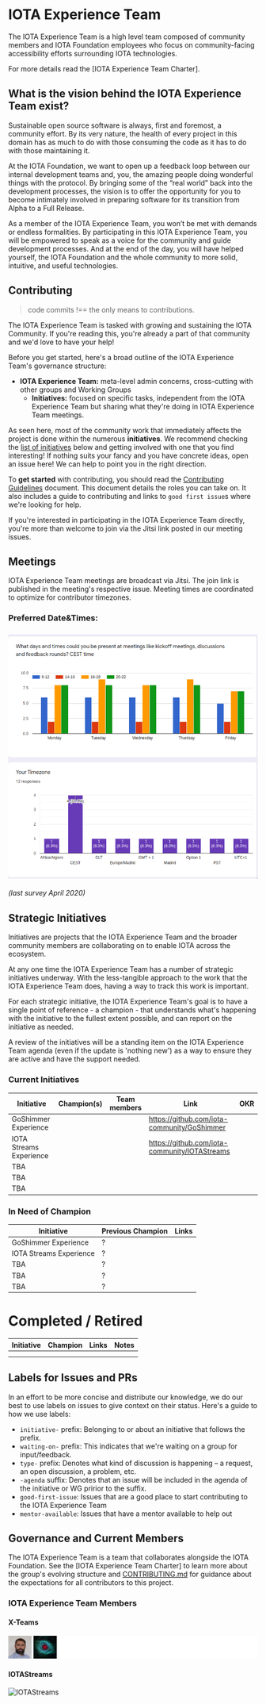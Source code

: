 # IOTA Experience Team

The IOTA Experience Team is a high level team composed of community members and IOTA Foundation employees who focus on community-facing accessibility efforts surrounding IOTA technologies.

For more details read the [IOTA Experience Team Charter].

## What is the vision behind the IOTA Experience Team exist?

Sustainable open source software is always, first and foremost, a community effort. By its very nature, the health of every project in this domain has as much to do with those consuming the code as it has to do with those maintaining it.

At the IOTA Foundation, we want to open up a feedback loop between our internal development teams and, you, the amazing people doing wonderful things with the protocol. By bringing some of the “real world” back into the development processes, the vision is to offer the opportunity for you to become intimately involved in preparing software for its transition from Alpha to a Full Release.

As a member of the IOTA Experience Team, you won’t be met with demands or endless formalities. By participating in this IOTA Experience Team, you will be empowered to speak as a voice for the community and guide development processes. And at the end of the day, you will have helped yourself, the IOTA Foundation and the whole community to more solid, intuitive, and useful technologies.

## Contributing

> code commits !== the only means to contributions.

The IOTA Experience Team is tasked with growing and sustaining the IOTA Community. If you're reading this, you're already a part of that community and we'd love to have your help!

Before you get started, here's a broad outline of the IOTA Experience Team's governance structure:

- **IOTA Experience Team:** meta-level admin concerns, cross-cutting with other groups and Working Groups
  - **Initiatives:** focused on specific tasks, independent from the IOTA Experience Team but sharing what they're doing in IOTA Experience Team meetings.

As seen here, most of the community work that immediately affects the project is done within the numerous **initiatives**. We recommend checking the [list of initiatives](#strategic-initiatives) below and getting involved with one that you find interesting! If nothing suits your fancy and you have concrete ideas, open an issue here! We can help to point you in the right direction.

To **get started** with contributing, you should read the [Contributing Guidelines](./CONTRIBUTING.md) document. This document details the roles you can take on. It also includes a guide to contributing and links to `good first issue`s where we're looking for help.

If you're interested in participating in the IOTA Experience Team directly, you're more than welcome to join via the Jitsi link posted in our meeting issues.

## Meetings

IOTA Experience Team meetings are broadcast via Jitsi. The join link is published in the meeting's respective issue. Meeting times are coordinated to optimize for contributor timezones.

### Preferred Date&Times:

### ![](./page-resources/images/readme-date&time.png)

*(last survey April 2020)*

## Strategic Initiatives

Initiatives are projects that the IOTA Experience Team and the broader community members are collaborating on to enable IOTA across the ecosystem.

At any one time the IOTA Experience Team has a number of strategic initiatives underway. With the less-tangible approach to the work that the IOTA Experience Team does, having a way to track this work is important.

For each strategic initiative, the IOTA Experience Team's goal is to have a single point of reference - a champion - that understands what's happening with the initiative to the fullest extent possible, and can report on the initiative as needed.

A review of the initiatives will be a standing item on the IOTA Experience Team agenda (even if the update is 'nothing new') as a way to ensure they are active and have the support needed.

### Current Initiatives

| Initiative              | Champion(s) | Team members | Link                                                         | OKR  |
| ----------------------- | ----------- | ------------ | ------------------------------------------------------------ | ---- |
| GoShimmer Experience    |             |              | https://github.com/iota-community/GoShimmer |      |
| IOTA Streams Experience |             |              | https://github.com/iota-community/IOTAStreams |      |
| TBA                     |             |              |                                                              |      |
| TBA                     |             |              |                                                              |      |
| TBA                     |             |              |                                                              |      |

### In Need of Champion

| Initiative              | Previous Champion | Links |
| ----------------------- | ----------------- | ----- |
| GoShimmer Experience    | ?                 |       |
| IOTA Streams Experience | ?                 |       |
| TBA                     | ?                 |       |
| TBA                     | ?                 |       |
| TBA                     | ?                 |       |


# Completed / Retired

| Initiative | Champion | Links | Notes |
| ---------- | -------- | ----- | ----- |
|            |          |       |       |
|            |          |       |       |


## Labels for Issues and PRs

In an effort to be more concise and distribute our knowledge, we do our best to use labels on issues to give context on their status. Here's a guide to how we use labels:

- `initiative-` prefix: Belonging to or about an initiative that follows the prefix.
- `waiting-on-` prefix: This indicates that we're waiting on a group for input/feedback.
- `type-` prefix: Denotes what kind of discussion is happening – a request, an open discussion, a problem, etc.
- `-agenda` suffix: Denotes that an issue will be included in the agenda of the initiative or WG pririor to the suffix.
- `good-first-issue`: Issues that are a good place to start contributing to the IOTA Experience Team
- `mentor-available`: Issues that have a mentor available to help out

## Governance and Current Members

The  IOTA Experience Team is a team that collaborates alongside the IOTA Foundation. See the [IOTA Experience Team Charter] to learn more about the group's evolving structure and [CONTRIBUTING.md](./CONTRIBUTING.md) for guidance about the expectations for all contributors to this project.

### IOTA Experience Team Members

#### X-Teams

![X-Teams](./page-resources/images/contributors_x_teams.svg)

#### IOTAStreams

![IOTAStreams](https://raw.githubusercontent.com/iota-community/IOTAStreams/master/page-resources/images/contributors_x_streams.svg?sanitize=true)

<!-- Source for Markdown links included in this document -->
